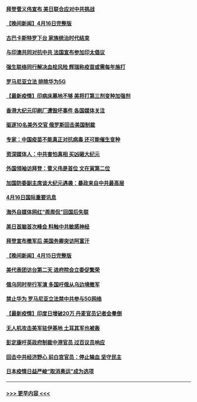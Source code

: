#### [拜登菅义伟宣布 美日联合应对中共挑战](../pages/prog202/a103098064.md?t=04171152) 
#### [【晚间新闻】4月16日完整版](../pages/prog202/a103098080.md?t=04171152) 
#### [古巴卡斯特罗下台 家族统治时代结束](../pages/prog202/a103097957.md?t=04171152) 
#### [与印澳共同对抗中共 法国宣布参加印太倡议](../pages/prog202/a103097855.md?t=04171152) 
#### [强生联络同行解决血栓风险 辉瑞称疫苗或需每年施打](../pages/prog202/a103097925.md?t=04171152) 
#### [罗马尼亚立法 排除华为5G](../pages/prog202/a103097836.md?t=04171152) 
#### [【最新疫情】印病床墓地不够 美将打第三剂变种加强剂](../pages/prog202/a103097671.md?t=04171152) 
#### [香港大纪元印刷厂遭毁坏事件 各国媒体关注](../pages/prog202/a103097866.md?t=04171152) 
#### [驱逐10名美外交官 俄罗斯回击美国制裁](../pages/prog202/a103097856.md?t=04171152) 
#### [专家：中国疫苗不能真正对抗病毒 还可能催生变种](../pages/prog202/a103097701.md?t=04171152) 
#### [资深媒体人：中共害怕真相 买凶砸大纪元](../pages/prog202/a103097523.md?t=04171152) 
#### [外国领袖访拜登：菅义伟是首位 文在寅第二位](../pages/prog202/a103097422.md?t=04171152) 
#### [加国防委副主席谈大纪元遇袭：暴政来自中共最高层](../pages/prog202/a103097454.md?t=04171152) 
#### [4月16日国际重要讯息](../pages/prog202/a103097416.md?t=04171152) 
#### [海外自媒体网红“周周侃”回国后失联](../pages/prog202/a103097323.md?t=04171152) 
#### [美日首脑首次峰会 料触中共敏感神经](../pages/prog202/a103097320.md?t=04171152) 
#### [拜登宣布撤军后 美国务卿突访阿富汗](../pages/prog202/a103097029.md?t=04171152) 
#### [【晚间新闻】4月15日完整版](../pages/prog202/a103097234.md?t=04171152) 
#### [美代表团访台第二天 进府院会立委促繁荣](../pages/prog202/a103097162.md?t=04171152) 
#### [俄乌同时举行军演 多国吁俄从乌边境撤军](../pages/prog202/a103096774.md?t=04171152) 
#### [禁止华为 罗马尼亚立法禁中共参与5G网络](../pages/prog202/a103097118.md?t=04171152) 
#### [【最新疫情】印度日增破20万 丹麦官员记者会晕倒](../pages/prog202/a103096874.md?t=04171152) 
#### [无人机攻击美军驻伊基地 土耳其军也被轰](../pages/prog202/a103097072.md?t=04171152) 
#### [彭定康吁英政府制裁中港官员 过百议员响应](../pages/prog202/a103097031.md?t=04171152) 
#### [回击中共经济野心 前白宫官员：停止输血 坚守民主](../pages/prog202/a103097047.md?t=04171152) 
#### [日本疫情日益严峻“取消奥运”成为选项](../pages/prog202/a103097012.md?t=04171152) 

----
#### [ >>> 更早内容 <<< ](../indexes/prog202-earlier.md)

